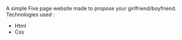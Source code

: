 A simple Five page website made to propose your girlfriend/boyfriend. 
Technologies used : 
* Html
* Css 
